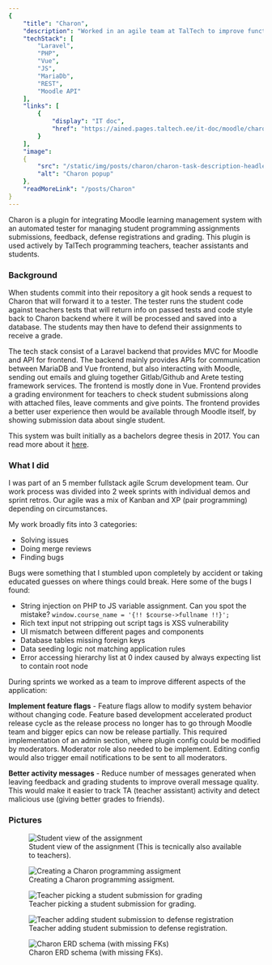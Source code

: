 ```yaml
---
{
    "title": "Charon",
    "description": "Worked in an agile team at TalTech to improve functionality of Moodle plugin for programming assignments used by about 1000 students every semester. Charon allows teachers to track coding submissions and defenses, manage grading and provide feedback.",
    "techStack": [
        "Laravel", 
        "PHP", 
        "Vue",
        "JS",
        "MariaDb",
        "REST",
        "Moodle API"
    ],
    "links": [
        {
            "display": "IT doc",
            "href": "https://ained.pages.taltech.ee/it-doc/moodle/charon/index.html"
        }
    ],
    "image":
    {
        "src": "/static/img/posts/charon/charon-task-description-headless.png",
        "alt": "Charon popup"
    },
    "readMoreLink": "/posts/Charon"
}
---
```

Charon is a plugin for integrating Moodle learning management system with an automated tester for managing student programming assignments submissions, feedback, defense registrations and grading.
This plugin is used actively by TalTech programming teachers, teacher assistants and students.


### Background
When students commit into their repository a git hook sends a request to Charon that will forward it to a tester.
The tester runs the student code against teachers tests that will return info on passed tests and code style back to Charon backend where it will be processed and saved into a database.
The students may then have to defend their assignments to receive a grade.

The tech stack consist of a Laravel backend that provides MVC for Moodle and API for frontend.
The backend mainly provides APIs for communication between MariaDB and Vue frontend, but also interacting with Moodle, sending out emails and gluing together Gitlab/Github and Arete testing framework services.
The frontend is mostly done in Vue. Frontend provides a grading environment for teachers to check student submissions along with attached files, leave comments and give points.
The frontend provides a better user experience then would be available through Moodle itself, by showing submission data about single student.

This system was built initially as a bachelors degree thesis in 2017. 
You can read more about it [here](https://digikogu.taltech.ee/et/item/b628d504-57e3-4d90-9c60-4bcd6bea3d61).

### What I did

I was part of an 5 member fullstack agile Scrum development team.
Our work process was divided into 2 week sprints with individual demos and sprint retros.
Our agile was a mix of Kanban and XP (pair programming) depending on circumstances.

My work broadly fits into 3 categories:
* Solving issues
* Doing merge reviews
* Finding bugs

Bugs were something that I stumbled upon completely by accident or taking educated guesses on where things could break.
Here some of the bugs I found:
* String injection on PHP to JS variable assignment. Can you spot the mistake? `window.course_name = '{!! $course->fullname !!}';`
* Rich text input not stripping out script tags is XSS vulnerability
* UI mismatch between different pages and components
* Database tables missing foreign keys
* Data seeding logic not matching application rules
* Error accessing hierarchy list at 0 index caused by always expecting list to contain root node



During sprints we worked as a team to improve different aspects of the application:

**Implement feature flags** - 
Feature flags allow to modify system behavior without changing code.
Feature based development accelerated product release cycle as the release process no longer has to go through Moodle team and bigger epics can now be release partially.
This required implementation of an admin section, where plugin config could be modified by moderators.
Moderator role also needed to be implement.
Editing config would also trigger email notifications to be sent to all moderators.


**Better activity messages** - 
Reduce number of messages generated when leaving feedback and grading students to improve overall message quality.
This would make it easier to track TA (teacher assistant) activity and detect malicious use (giving better grades to friends).


### Pictures


<figure>
    <img src="/static/img/posts/charon/charon-task-description.png" alt="Student view of the assignment" />
    <figcaption>Student view of the assignment (This is tecnically also available to teachers).</figcaption>
</figure>
<figure>
    <img src="/static/img/posts/charon/
charon-create.png" alt="Creating a Charon programming assigment" />
    <figcaption>Creating a Charon programming assigment.</figcaption>
</figure>

<figure>
    <img src="/static/img/posts/charon/charon-popup.png" alt="Teacher picking a student submission for grading" />
    <figcaption>Teacher picking a student submission for grading.</figcaption>
</figure>

<figure>
    <img src="/static/img/posts/charon/charon-add-defense-registration.png" alt="Teacher adding student submission to defense registration" />
    <figcaption>Teacher adding student submission to defense registration.</figcaption>
</figure>

<figure>
    <img src="/static/img/posts/charon/charon-erd.png" alt="Charon ERD schema (with missing FKs)" />
    <figcaption>Charon ERD schema (with missing FKs).</figcaption>
</figure>

